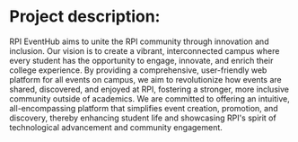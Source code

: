 # Project description:
RPI EventHub aims to unite the RPI community through innovation and inclusion. Our vision is to create a vibrant, interconnected campus where every student has the opportunity to engage, innovate, and enrich their college experience. By providing a comprehensive, user-friendly web platform for all events on campus, we aim to revolutionize how events are shared, discovered, and enjoyed at RPI, fostering a stronger, more inclusive community outside of academics. We are committed to offering an intuitive, all-encompassing platform that simplifies event creation, promotion, and discovery, thereby enhancing student life and showcasing RPI's spirit of technological advancement and community engagement.

